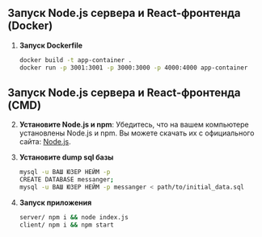 ## Запуск Node.js сервера и React-фронтенда (Docker)

1. **Запуск Dockerfile**
   ```bash
   docker build -t app-container .
   docker run -p 3001:3001 -p 3000:3000 -p 4000:4000 app-container

## Запуск Node.js сервера и React-фронтенда (CMD)

2. **Установите Node.js и npm**:
   Убедитесь, что на вашем компьютере установлены Node.js и npm. Вы можете скачать их с официального сайта: [Node.js](https://nodejs.org/).

3. **Установите dump sql базы**
   ```bash
   mysql -u ВАШ ЮЗЕР НЕЙМ -p
   CREATE DATABASE messanger;
   mysql -u ВАШ ЮЗЕР НЕЙМ -p messanger < path/to/initial_data.sql

4. **Запуск приложения**
   ```bash
   server/ npm i && node index.js
   client/ npm i && npm start